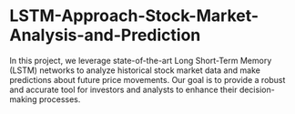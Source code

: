 # LSTM-Approach-Stock-Market-Analysis-and-Prediction
In this project, we leverage state-of-the-art Long Short-Term Memory (LSTM) networks to analyze historical stock market data and make predictions about future price movements. Our goal is to provide a robust and accurate tool for investors and analysts to enhance their decision-making processes.
